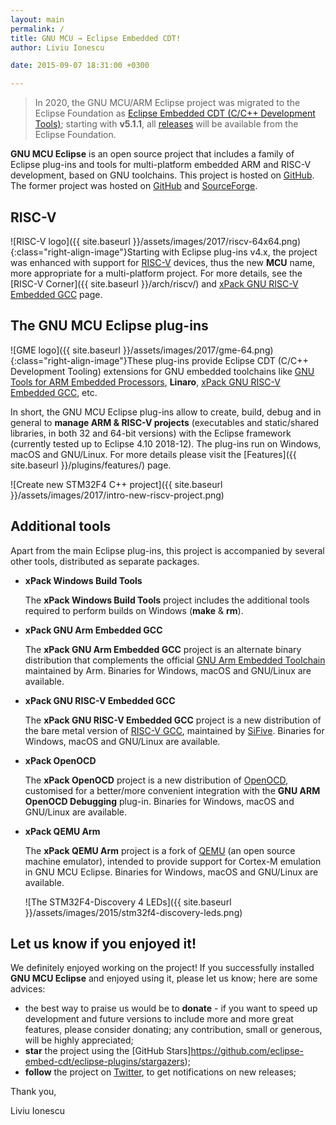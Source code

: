 ```yaml
---
layout: main
permalink: /
title: GNU MCU → Eclipse Embedded CDT!
author: Liviu Ionescu

date: 2015-09-07 18:31:00 +0300

---
```


> In 2020, the GNU MCU/ARM Eclipse project was migrated to the Eclipse Foundation as
[Eclipse Embedded CDT (C/C++ Development Tools)](https://projects.eclipse.org/projects/iot.embed-cdt);
starting with **v5.1.1**, all
[releases](https://projects.eclipse.org/projects/iot.embed-cdt/governance)
will be available from the Eclipse Foundation.

**GNU MCU Eclipse** is an open source project that includes a family
of Eclipse plug-ins and tools for multi-platform embedded ARM and RISC-V
development, based on GNU toolchains. This project is hosted on
[GitHub](https://github.com/gnu-mcu-eclipse). The former project was
hosted on [GitHub](https://github.com/gnuarmeclipse) and
[SourceForge](http://sourceforge.net/projects/gnuarmeclipse/).

## RISC-V

![RISC-V logo]({{ site.baseurl }}/assets/images/2017/riscv-64x64.png)
{:class="right-align-image"}Starting with Eclipse plug-ins v4.x, the project
was enhanced with support for [RISC-V](https://riscv.org) devices, thus
the new **MCU** name, more appropriate for a multi-platform project. For
more details, see the [RISC-V Corner]({{ site.baseurl }}/arch/riscv/) and
[xPack GNU RISC-V Embedded GCC](https://xpack.github.io/riscv-none-embed-gcc/)
page.

## The GNU MCU Eclipse plug-ins

![GME logo]({{ site.baseurl }}/assets/images/2017/gme-64.png){:class="right-align-image"}These plug-ins provide Eclipse CDT (C/C++ Development Tooling) extensions for GNU embedded toolchains like [GNU Tools for ARM Embedded Processors](https://developer.arm.com/open-source/gnu-toolchain/gnu-arm-embedded-toolchain), **Linaro**, [xPack GNU RISC-V Embedded GCC](https://xpack.github.io/riscv-none-embed-gcc/), etc.

In short, the GNU MCU Eclipse plug-ins allow to create, build, debug and in general to **manage ARM & RISC-V projects** (executables and static/shared libraries, in both 32 and 64-bit versions) with the Eclipse framework (currently tested up to Eclipse 4.10 2018-12). The plug-ins run on Windows, macOS and GNU/Linux. For more details please visit the [Features]({{ site.baseurl }}/plugins/features/) page.

![Create new STM32F4 C++ project]({{ site.baseurl }}/assets/images/2017/intro-new-riscv-project.png)

## Additional tools

Apart from the main Eclipse plug-ins, this project is accompanied by several other tools, distributed as separate packages.

* **xPack Windows Build Tools**

  The **xPack Windows Build Tools** project includes the additional tools required to perform builds on Windows (**make** & **rm**).

* **xPack GNU Arm Embedded GCC**

  The **xPack GNU Arm Embedded GCC** project is an alternate binary distribution that complements the official [GNU Arm Embedded Toolchain](https://developer.arm.com/open-source/gnu-toolchain/gnu-rm) maintained by Arm. Binaries for Windows, macOS and GNU/Linux are available.

* **xPack GNU RISC-V Embedded GCC**

  The **xPack GNU RISC-V Embedded GCC** project is a new distribution of the bare metal version of [RISC-V GCC](https://github.com/riscv/riscv-gcc), maintained by [SiFive](https://www.sifive.com). Binaries for Windows, macOS and GNU/Linux are available.

* **xPack OpenOCD**

  The **xPack OpenOCD** project is a new distribution of [OpenOCD](http://openocd.org/), customised for a better/more convenient integration with the **GNU ARM OpenOCD Debugging** plug-in. Binaries for Windows, macOS and GNU/Linux are available.

* **xPack QEMU Arm**

  The **xPack QEMU Arm** project is a fork of [QEMU](http://wiki.qemu.org/Main_Page) (an open source machine emulator), intended to provide support for Cortex-M emulation in GNU MCU Eclipse. Binaries for Windows, macOS and GNU/Linux are available.

  ![The STM32F4-Discovery 4 LEDs]({{ site.baseurl }}/assets/images/2015/stm32f4-discovery-leds.png)

## Let us know if you enjoyed it!

We definitely enjoyed working on the project! If you successfully 
installed **GNU MCU Eclipse** and enjoyed using it, please let us know; 
here are some advices:

* the best way to praise us would be to **donate** - if you want to speed 
  up development and future versions to include more and more great 
  features, please consider donating; any contribution, small or 
  generous, will be highly appreciated;
* **star** the project using the
  [GitHub Stars]https://github.com/eclipse-embed-cdt/eclipse-plugins/stargazers);
* **follow** the project on [Twitter](https://twitter.com/gnu_mcu_eclipse), to
  get notifications on new releases;

Thank you,

Liviu Ionescu
